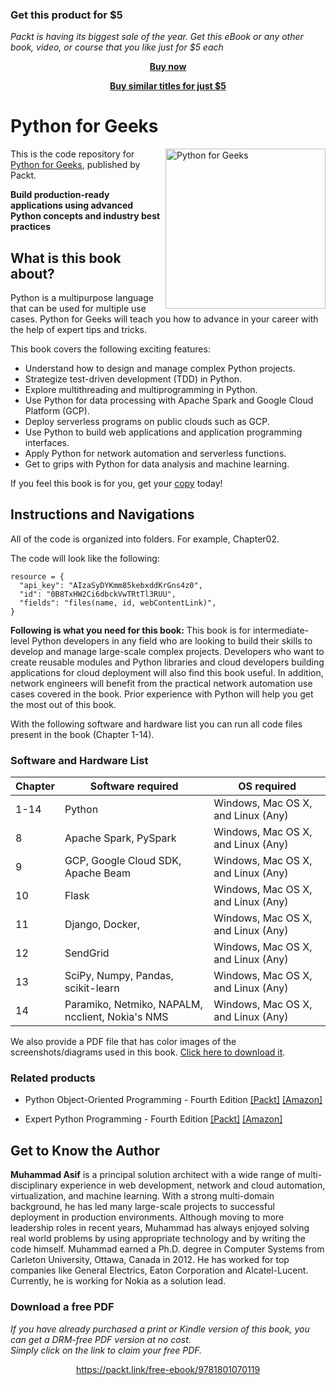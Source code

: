 
### Get this product for $5

<i>Packt is having its biggest sale of the year. Get this eBook or any other book, video, or course that you like just for $5 each</i>


<b><p align='center'>[Buy now](https://packt.link/9781801070119)</p></b>


<b><p align='center'>[Buy similar titles for just $5](https://subscription.packtpub.com/search)</p></b>


# Python for Geeks

<a href="https://www.packtpub.com/programming/python-for-geeks?utm_source=github&utm_medium=repository&utm_campaign=9781801070119"><img src="https://static.packt-cdn.com/products/9781801070119/cover/smaller" alt="Python for Geeks" height="256px" align="right"></a>

This is the code repository for [Python for Geeks](https://www.packtpub.com/programming/python-for-geeks?utm_source=github&utm_medium=repository&utm_campaign=9781801070119), published by Packt.

**Build production-ready applications using advanced Python concepts and industry best practices**

## What is this book about?

Python is a multipurpose language that can be used for multiple use cases. Python for Geeks will teach you how to advance in your career with the help of expert tips and tricks.

This book covers the following exciting features:

- Understand how to design and manage complex Python projects.
- Strategize test-driven development (TDD) in Python.
- Explore multithreading and multiprogramming in Python.
- Use Python for data processing with Apache Spark and Google Cloud Platform (GCP).
- Deploy serverless programs on public clouds such as GCP.
- Use Python to build web applications and application programming interfaces.
- Apply Python for network automation and serverless functions.
- Get to grips with Python for data analysis and machine learning.

If you feel this book is for you, get your [copy](https://www.amazon.com/dp/1801070113) today!

## Instructions and Navigations

All of the code is organized into folders. For example, Chapter02.

The code will look like the following:

```
resource = {
  "api_key": "AIzaSyDYKmm85kebxddKrGns4z0",
  "id": "0B8TxHW2Ci6dbckVwTRtTl3RUU",
  "fields": "files(name, id, webContentLink)",
}
```

**Following is what you need for this book:**
This book is for intermediate-level Python developers in any field who are looking to build their skills to develop and manage large-scale complex projects. Developers who want to create reusable modules and Python libraries and cloud developers building applications for cloud deployment will also find this book useful. In addition, network engineers will benefit from the practical network automation use cases covered in the book. Prior experience with Python will help you get the most out of this book.

With the following software and hardware list you can run all code files present in the book (Chapter 1-14).

### Software and Hardware List

| Chapter | Software required                                | OS required                        |
| ------- | ------------------------------------------------ | ---------------------------------- |
| 1-14    | Python                                           | Windows, Mac OS X, and Linux (Any) |
| 8       | Apache Spark, PySpark                            | Windows, Mac OS X, and Linux (Any) |
| 9       | GCP, Google Cloud SDK, Apache Beam               | Windows, Mac OS X, and Linux (Any) |
| 10      | Flask                                            | Windows, Mac OS X, and Linux (Any) |
| 11      | Django, Docker,                                  | Windows, Mac OS X, and Linux (Any) |
| 12      | SendGrid                                         | Windows, Mac OS X, and Linux (Any) |
| 13      | SciPy, Numpy, Pandas, scikit-learn               | Windows, Mac OS X, and Linux (Any) |
| 14      | Paramiko, Netmiko, NAPALM, ncclient, Nokia's NMS | Windows, Mac OS X, and Linux (Any) |

We also provide a PDF file that has color images of the screenshots/diagrams used in this book. [Click here to download it](https://static.packt-cdn.com/downloads/9781801070119_ColorImages.pdf).

### Related products

- Python Object-Oriented Programming - Fourth Edition [[Packt]](https://www.packtpub.com/product/python-object-oriented-programming-fourth-edition/9781801077262?utm_source=github&utm_medium=repository&utm_campaign=9781801077262) [[Amazon]](https://www.amazon.com/dp/1801077266)

- Expert Python Programming - Fourth Edition [[Packt]](https://www.packtpub.com/product/expert-python-programming-fourth-edition/9781801071109?utm_source=github&utm_medium=repository&utm_campaign=9781801071109) [[Amazon]](https://www.amazon.com/dp/1801071101)

## Get to Know the Author

**Muhammad Asif**
is a principal solution architect with a wide range of multi-disciplinary experience in web development, network and cloud automation, virtualization, and machine learning. With a strong multi-domain background, he has led many large-scale projects to successful deployment in production environments. Although moving to more leadership roles in recent years, Muhammad has always enjoyed solving real world problems by using appropriate technology and by writing the code himself. Muhammad earned a Ph.D. degree in Computer Systems from Carleton University, Ottawa, Canada in 2012. He has worked for top companies like General Electrics, Eaton Corporation and Alcatel-Lucent. Currently, he is working for Nokia as a solution lead.
### Download a free PDF

 <i>If you have already purchased a print or Kindle version of this book, you can get a DRM-free PDF version at no cost.<br>Simply click on the link to claim your free PDF.</i>
<p align="center"> <a href="https://packt.link/free-ebook/9781801070119">https://packt.link/free-ebook/9781801070119 </a> </p>